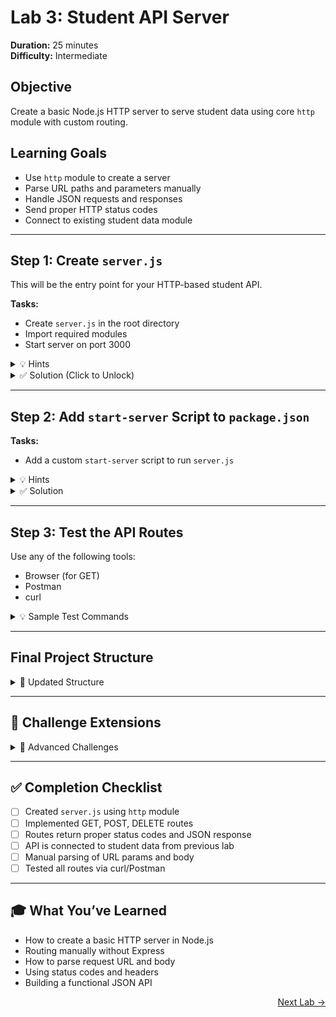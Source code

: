 # Lab 3: Student API Server  
**Duration:** 25 minutes  
**Difficulty:** Intermediate

## Objective  
Create a basic Node.js HTTP server to serve student data using core `http` module with custom routing.

## Learning Goals
- Use `http` module to create a server
- Parse URL paths and parameters manually
- Handle JSON requests and responses
- Send proper HTTP status codes
- Connect to existing student data module

---

## Step 1: Create `server.js`

This will be the entry point for your HTTP-based student API.

**Tasks:**
- Create `server.js` in the root directory
- Import required modules
- Start server on port 3000

<details>
<summary>💡 Hints</summary>

- Use `http.createServer()`  
- Use `req.method` and `req.url` for routing  
- Use `res.writeHead()` to set status and headers  

</details>

<details>
<summary>✅ Solution (Click to Unlock)</summary>
<div id="solution-lock-3">
  <input type="password" id="pwd-3" placeholder="Enter passcode" />
  <button onclick="startUnlockSequence()">Unlock</button>

  <div id="guilt-layer" style="display:none; margin-top: 1rem;">
    <p>🤨 Are you sure you want to peek at the solution?</p>
    <button onclick="nextGuiltStep(1)">Yes, show me.</button>
  </div>

  <div id="guilt-step-1" style="display:none; margin-top: 1rem;">
    <p>😬 But did you even try it yourself...?</p>
    <button onclick="nextGuiltStep(2)">Uhh... sort of.</button>
  </div>

  <div id="guilt-step-2" style="display:none; margin-top: 1rem;">
    <p>🤖 No ChatGPT or StackOverflow copy-paste, right?</p>
    <button onclick="nextGuiltStep(3)">Okay okay, guilty.</button>
  </div>

  <div id="guilt-step-3" style="display:none; margin-top: 1rem;">
    <p>📚 This is your <strong>age of learning</strong>. Earn it.</p>
    <p>💡 Did you look at the <em>hints</em> first?</p>
    <button onclick="nextGuiltStep(4)">I'm ready. Show me.</button>
  </div>

  <div id="protected-content-3" style="display:none; margin-top:10px;">
    <pre><code class="language-js">
// server.js
const http = require('http');
const { URL } = require('url');
const { 
  listAllStudents,
  findStudentById,
  addStudent,
  deleteStudent 
} = require('./src/students');

const PORT = 3000;

const server = http.createServer(async (req, res) => {
  const parsedUrl = new URL(req.url, \`http://\${req.headers.host}\`);
  const path = parsedUrl.pathname;
  const method = req.method;

  if (method === 'GET' && path === '/students') {
    const students = listAllStudents();
    res.writeHead(200, { 'Content-Type': 'application/json' });
    res.end(JSON.stringify(students));
  } else if (method === 'GET' && path.startsWith('/students/')) {
    const id = parseInt(path.split('/')[2]);
    const student = findStudentById(id);
    if (student) {
      res.writeHead(200, { 'Content-Type': 'application/json' });
      res.end(JSON.stringify(student));
    } else {
      res.writeHead(404, { 'Content-Type': 'application/json' });
      res.end(JSON.stringify({ error: 'Student not found' }));
    }
  } else if (method === 'POST' && path === '/students') {
    let body = '';
    req.on('data', chunk => body += chunk);
    req.on('end', () => {
      try {
        const { name, grade, subjects } = JSON.parse(body);
        const newStudent = addStudent(name, grade, subjects);
        res.writeHead(201, { 'Content-Type': 'application/json' });
        res.end(JSON.stringify(newStudent));
      } catch (err) {
        res.writeHead(400, { 'Content-Type': 'application/json' });
        res.end(JSON.stringify({ error: 'Invalid JSON' }));
      }
    });
  } else if (method === 'DELETE' && path.startsWith('/students/')) {
    const id = parseInt(path.split('/')[2]);
    const removed = deleteStudent(id);
    if (removed) {
      res.writeHead(200, { 'Content-Type': 'application/json' });
      res.end(JSON.stringify(removed));
    } else {
      res.writeHead(404, { 'Content-Type': 'application/json' });
      res.end(JSON.stringify({ error: 'Student not found' }));
    }
  } else {
    res.writeHead(404, { 'Content-Type': 'application/json' });
    res.end(JSON.stringify({ error: 'Route not found' }));
  }
});

server.listen(PORT, () => {
  console.log(\`🚀 Server running at http://localhost:\${PORT}\`);
});
    </code></pre>
  </div>
</div>

<script>
  function startUnlockSequence() {
    const pwd = document.getElementById("pwd-3").value;
    if (pwd === "node123") {
      document.getElementById("guilt-layer").style.display = "block";
    } else {
      alert("❌ Incorrect passcode. Hint: It's something like 'node123'");
    }
  }

  function nextGuiltStep(step) {
    const ids = [
      "guilt-layer",
      "guilt-step-1",
      "guilt-step-2",
      "guilt-step-3",
      "protected-content-3"
    ];
    if (step < ids.length) {
      document.getElementById(ids[step - 1]).style.display = "none";
      document.getElementById(ids[step]).style.display = "block";
    }
  }
</script>
</details>

---

## Step 2: Add `start-server` Script to `package.json`

**Tasks:**
- Add a custom `start-server` script to run `server.js`

<details>
<summary>💡 Hints</summary>

- Add another script entry in `package.json` under `scripts`  
- Use `node server.js`  

</details>

<details>
<summary>✅ Solution</summary>

<pre><code class="language-json">
{
  "scripts": {
    "start": "node src/main.js",
    "start-server": "node server.js"
  }
}
</code></pre>

Run:

<pre><code class="language-bash">
npm run start-server
</code></pre>

</details>

---

## Step 3: Test the API Routes

Use any of the following tools:
- Browser (for GET)
- Postman
- curl

<details>
<summary>💡 Sample Test Commands</summary>

<pre><code class="language-bash">
# List students
curl http://localhost:3000/students

# Get student by ID
curl http://localhost:3000/students/1

# Add student (JSON body)
curl -X POST http://localhost:3000/students \
  -H "Content-Type: application/json" \
  -d '{"name": "Elena", "grade": "A", "subjects": ["Biology", "Chemistry"]}'

# Delete student
curl -X DELETE http://localhost:3000/students/1
</code></pre>

</details>

---

## Final Project Structure

<details>
<summary>📁 Updated Structure</summary>

<pre><code>
student-manager/
├── data/
│   ├── students.json
│   └── students_backup.json
├── src/
│   ├── main.js
│   └── students.js
├── utils/
│   └── fileManager.js
├── server.js
├── package.json
</code></pre>

</details>

---

## 🎯 Challenge Extensions

<details>
<summary>🚀 Advanced Challenges</summary>

1. **Manual URL Parsing** – Replace `URL` class with your own `req.url` + `split()` logic  
2. **Request Validation** – Check for empty name/grade before adding  
3. **Content Negotiation** – Add support for plain text or HTML if requested via `Accept` header  
4. **Async Server** – Convert all logic to use async `fs`  
5. **Router Abstraction** – Extract routes to separate modules for cleaner code  

</details>

---

## ✅ Completion Checklist

- [ ] Created `server.js` using `http` module  
- [ ] Implemented GET, POST, DELETE routes  
- [ ] Routes return proper status codes and JSON response  
- [ ] API is connected to student data from previous lab  
- [ ] Manual parsing of URL params and body  
- [ ] Tested all routes via curl/Postman  

---

## 🎓 What You’ve Learned

- How to create a basic HTTP server in Node.js  
- Routing manually without Express  
- How to parse request URL and body  
- Using status codes and headers  
- Building a functional JSON API  

<p align="right">
<a href="https://shubhamsah.github.io/TCET-Web-Dev/nodejs/lab4.html">Next Lab &rarr;</a>
</p>
